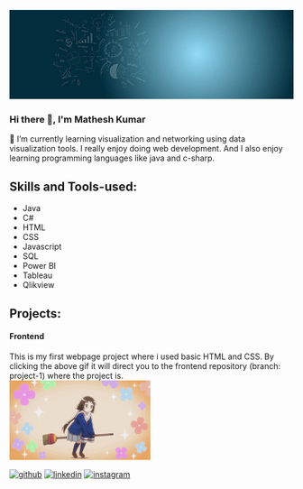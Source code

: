 ![Visualization and Networking](https://github.com/Mathesh099/Mathesh099/blob/main/e785d7a108fb82b535ad387cc6a67cf0.jpg)

### Hi there 👋, I'm Mathesh Kumar
🌱 I’m currently learning visualization and networking using data visualization tools. I really enjoy doing web development. And I also enjoy learning programming languages like java and c-sharp.

## Skills and Tools-used:
* Java
* C#
* HTML
* CSS
* Javascript
* SQL
* Power BI
* Tableau
* Qlikview

## Projects:
#### Frontend
This is my first webpage project where i used basic HTML and CSS. 
By clicking the above gif it will direct you to the frontend repository (branch: project-1) where the project is.
<br>
<a href="https://github.com/Mathesh099/frontend/tree/Project-1"><img src='https://github.com/Mathesh099/frontend/blob/Project-1/Anime%20girl.gif' width="250" ></a>

[<img src='https://cdn.jsdelivr.net/npm/simple-icons@3.0.1/icons/github.svg' alt='github' height='40'>](https://github.com/Mathesh099)  [<img src='https://cdn.jsdelivr.net/npm/simple-icons@3.0.1/icons/linkedin.svg' alt='linkedin' height='40'>](https://www.linkedin.com/in/mathesh-kumar-106320161/)  [<img src='https://cdn.jsdelivr.net/npm/simple-icons@3.0.1/icons/instagram.svg' alt='instagram' height='40'>](https://www.instagram.com/mathesh__kumar/)  

